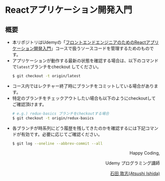 # Reactアプリケーション開発入門

## 概要


* 本リポジトリはUdemyの「[フロントエンドエンジニアのためのReactアプリケーション開発入門](https://www.udemy.com/react-application-development/)」コースで扱うソースコードを管理するためのものです。
* アプリケーションが動作する最新の状態を確認する場合は、以下のコマンドで`latest`ブランチをcheckout してください。
    ```bash
    $ git checkout -t origin/latest
    ```
* コース内ではレクチャー終了時にブランチをコミットしている場合があります。
* 特定のブランチをチェックアウトしたい場合も以下のようにcheckoutしてご確認頂けます。
    ```bash
    # e.g.) redux-basics ブランチをcheckoutする場合
    $ git checkout -t origin/redux-basics
    ```
* 各ブランチが時系列にどう履歴を残してきたのかを確認するには下記コマンドが有効です。必要に応じてご確認ください。
    ```bash
    $ git log --oneline --abbrev-commit --all
    ```

<div align='right'>
Happy Coding,

Udemy プログラミング講師

[石田 敦志(Atsushi Ishida)](https://www.udemy.com/user/76100880-5658-4a37-be77-5525d39a4726/)
</div>
